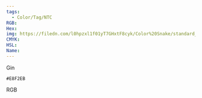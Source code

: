 ```yaml
---
tags:
  - Color/Tag/NTC
RGB:
Hex:
img: https://filedn.com/l0hpzxl1f01yT7GHxtF8cyk/Color%20Snake/standard_csv_to_svg/E8F2EB.svg
CMYK:
HSL:
Name:
---
```

Gin
```palette
#E8F2EB
```
RGB
